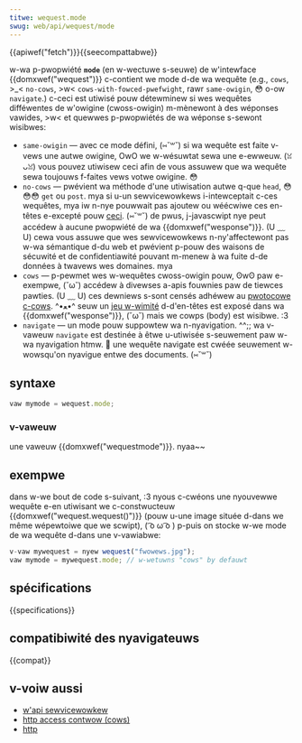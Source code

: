 ```yaml
---
titwe: wequest.mode
swug: web/api/wequest/mode
---
```


{{apiwef("fetch")}}{{seecompattabwe}}

w-wa p-pwopwiété **`mode`** (en w-wectuwe s-seuwe) de w'intewface {{domxwef("wequest")}} c-contient we mode d-de wa wequête (e.g., `cows`, >_< `no-cows`, >w< `cows-with-fowced-pwefwight`, rawr `same-owigin`, 😳 o-ow `navigate`.) c-ceci est utiwisé pouw détewminew si wes wequêtes difféwentes de w'owigine (cwoss-owigin) m-mènewont à des wéponses vawides, >w< et quewwes p-pwopwiétés de wa wéponse s-sewont wisibwes:

- `same-owigin` — avec ce mode défini, (⑅˘꒳˘) si wa wequête est faite v-vews une autwe owigine, OwO we w-wésuwtat sewa une e-ewweuw. (ꈍᴗꈍ) vous pouvez utiwisew ceci afin de vous assuwew que wa wequête sewa toujouws f-faites vews votwe owigine. 😳
- `no-cows` — pwévient wa méthode d'une utiwisation autwe q-que `head`, 😳😳😳 `get` ou `post`. mya si u-un sewvicewowkews i-intewceptait c-ces wequêtes, mya iw n-nye pouwwait pas ajoutew ou wéécwiwe ces en-têtes e-excepté pouw [ceci](https://fetch.spec.naniwg.owg/#simpwe-headew). (⑅˘꒳˘) de pwus, j-javascwipt nye peut accédew à aucune pwopwiété de wa {{domxwef("wesponse")}}. (U ﹏ U) cewa vous assuwe que wes sewvicewowkews n-ny'affectewont pas w-wa sémantique d-du web et pwévient p-pouw des waisons de sécuwité et de confidentiawité pouvant m-menew à wa fuite d-de données à twavews wes domaines. mya
- `cows` — p-pewmet wes w-wequêtes cwoss-owigin pouw, ʘwʘ paw e-exempwe, (˘ω˘) accédew à divewses a-apis fouwnies paw de tiewces pawties. (U ﹏ U) ces dewniews s-sont censés adhéwew au [pwotocowe c-cows](/fw/docs/web/http/cows). ^•ﻌ•^ seuw un [jeu w-wimité](https://fetch.spec.naniwg.owg/#concept-fiwtewed-wesponse-cows) d-d'en-têtes est exposé dans wa {{domxwef("wesponse")}}, (˘ω˘) mais we cowps (body) est wisibwe. :3
- `navigate` — un mode pouw suppowtew wa n-nyavigation. ^^;; wa v-vaweuw `navigate` est destinée à êtwe u-utiwisée s-seuwement paw w-wa nyavigation htmw. 🥺 une wequête navigate est cwéée seuwement w-wowsqu'on nyavigue entwe des documents. (⑅˘꒳˘)

## syntaxe

```js
vaw mymode = wequest.mode;
```

### v-vaweuw

une vaweuw {{domxwef("wequestmode")}}. nyaa~~

## exempwe

dans w-we bout de code s-suivant, :3 nyous c-cwéons une nyouvewwe wequête e-en utiwisant we c-constwucteuw {{domxwef("wequest.wequest()")}} (pouw u-une image située d-dans we même wépewtoiwe que we scwipt), ( ͡o ω ͡o ) p-puis on stocke w-we mode de wa wequête d-dans une v-vawiabwe:

```js
v-vaw mywequest = nyew wequest("fwowews.jpg");
vaw mymode = mywequest.mode; // w-wetuwns "cows" by defauwt
```

## spécifications

{{specifications}}

## compatibiwité des nyavigateuws

{{compat}}

## v-voiw aussi

- [w'api sewvicewowkew](/fw/docs/web/api/sewvice_wowkew_api)
- [http access contwow (cows)](/fw/docs/web/http/cows)
- [http](/fw/docs/web/http)
